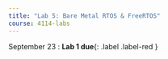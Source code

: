 ```yaml
---
title: "Lab 5: Bare Metal RTOS & FreeRTOS"
course: 4114-labs
---
```


September 23
: **Lab 1 due**{: .label .label-red }
